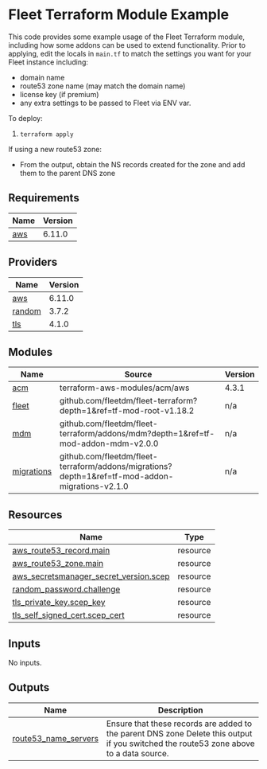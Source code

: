 # Fleet Terraform Module Example
This code provides some example usage of the Fleet Terraform module, including how some addons can be used to extend functionality.  Prior to applying, edit the locals in `main.tf` to match the settings you want for your Fleet instance including:

 - domain name
 - route53 zone name (may match the domain name)
 - license key (if premium)
 - any extra settings to be passed to Fleet via ENV var.

To deploy:

1. `terraform apply`

If using a new route53 zone:

- From the output, obtain the NS records created for the zone and add them to the parent DNS zone

## Requirements

| Name | Version |
|------|---------|
| <a name="requirement_aws"></a> [aws](#requirement\_aws) | 6.11.0 |

## Providers

| Name | Version |
|------|---------|
| <a name="provider_aws"></a> [aws](#provider\_aws) | 6.11.0 |
| <a name="provider_random"></a> [random](#provider\_random) | 3.7.2 |
| <a name="provider_tls"></a> [tls](#provider\_tls) | 4.1.0 |

## Modules

| Name | Source | Version |
|------|--------|---------|
| <a name="module_acm"></a> [acm](#module\_acm) | terraform-aws-modules/acm/aws | 4.3.1 |
| <a name="module_fleet"></a> [fleet](#module\_fleet) | github.com/fleetdm/fleet-terraform?depth=1&ref=tf-mod-root-v1.18.2 | n/a |
| <a name="module_mdm"></a> [mdm](#module\_mdm) | github.com/fleetdm/fleet-terraform/addons/mdm?depth=1&ref=tf-mod-addon-mdm-v2.0.0 | n/a |
| <a name="module_migrations"></a> [migrations](#module\_migrations) | github.com/fleetdm/fleet-terraform/addons/migrations?depth=1&ref=tf-mod-addon-migrations-v2.1.0 | n/a |

## Resources

| Name | Type |
|------|------|
| [aws_route53_record.main](https://registry.terraform.io/providers/hashicorp/aws/6.11.0/docs/resources/route53_record) | resource |
| [aws_route53_zone.main](https://registry.terraform.io/providers/hashicorp/aws/6.11.0/docs/resources/route53_zone) | resource |
| [aws_secretsmanager_secret_version.scep](https://registry.terraform.io/providers/hashicorp/aws/6.11.0/docs/resources/secretsmanager_secret_version) | resource |
| [random_password.challenge](https://registry.terraform.io/providers/hashicorp/random/latest/docs/resources/password) | resource |
| [tls_private_key.scep_key](https://registry.terraform.io/providers/hashicorp/tls/latest/docs/resources/private_key) | resource |
| [tls_self_signed_cert.scep_cert](https://registry.terraform.io/providers/hashicorp/tls/latest/docs/resources/self_signed_cert) | resource |

## Inputs

No inputs.

## Outputs

| Name | Description |
|------|-------------|
| <a name="output_route53_name_servers"></a> [route53\_name\_servers](#output\_route53\_name\_servers) | Ensure that these records are added to the parent DNS zone Delete this output if you switched the route53 zone above to a data source. |
